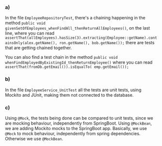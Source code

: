 ### a)
In the file `EmployeeRepositoryTest`, there's a chaining happening in the method `public void givenSetOfEmployees_whenFindAll_thenReturnAllEmployees()`, on the last line, where you can read 
`assertThat(allEmployees).hasSize(3).extracting(Employee::getName).containsOnly(alex.getName(), ron.getName(), bob.getName());`
there are tests that are getting chained together.

You can also find a test chain in the method
`public void whenFindEmployedByExistingId_thenReturnEmployee()`
where you can read
`assertThat(fromDb.getEmail()).isEqualTo( emp.getEmail());`

### b)
In the file `EmployeeService_UnitTest`
all the tests are unit tests, using Mockito and JUnit, making them not connected to the database.

### c)
Using `@Mock`, the tests being done can be compared to unit tests, since we are mocking behaviour, independently from SpringBoot.
Using `@MockBean`, we are adding Mockito mocks to the SpringBoot app.
Basically, we use `@Mock` to mock behaviour, independently from spring dependencies.
Otherwise we use `@MockBean`.
